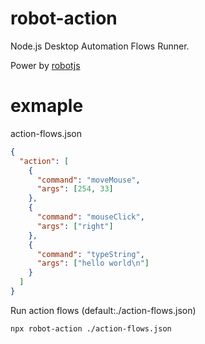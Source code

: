 # robot-action

Node.js Desktop Automation Flows Runner.

Power by [robotjs](https://github.com/octalmage/robotjs)

# exmaple

action-flows.json

```json
{
  "action": [
    {
      "command": "moveMouse",
      "args": [254, 33]
    },
    {
      "command": "mouseClick",
      "args": ["right"]
    },
    {
      "command": "typeString",
      "args": ["hello world\n"]
    }
  ]
}
```

Run action flows (default:./action-flows.json)

```sh
npx robot-action ./action-flows.json
```
